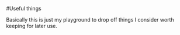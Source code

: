 #Useful things

Basically this is just my playground to drop off things I consider worth keeping for later use.
